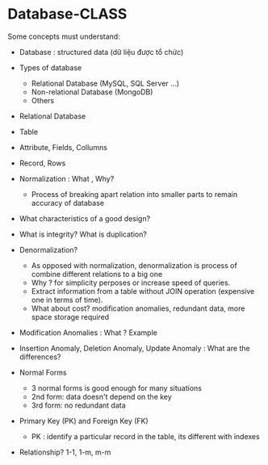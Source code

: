 # Database-CLASS

Some concepts must understand: 
- Database : structured data (dữ liệu được tổ chức)
- Types of database
  + Relational Database (MySQL, SQL Server ...)
  + Non-relational Database (MongoDB)
  + Others
- Relational Database
- Table
- Attribute, Fields, Collumns
- Record, Rows
- Normalization : What , Why?
  + Process of breaking apart relation into smaller parts to remain accuracy of database
- What characteristics of a good design?
- What is integrity? What is duplication?  
- Denormalization?
  + As opposed with normalization, denormalization is process of combine different relations to a big one 
  + Why ? for simplicity perposes or increase speed of queries.
  + Extract information from a table without JOIN operation (expensive one in terms of time).
  + What about cost? modification anomalies, redundant data, more space storage required
- Modification Anomalies : What ? Example
- Insertion Anomaly, Deletion Anomaly, Update Anomaly : What are the differences?
- Normal Forms
  + 3 normal forms is good enough for many situations
  + 2nd form: data doesn't depend on the key
  + 3rd form: no redundant data
- Primary Key (PK) and Foreign Key (FK)
  + PK : identify a particular record in the table, its different with indexes
 
- Relationship? 1-1, 1-m, m-m
  
